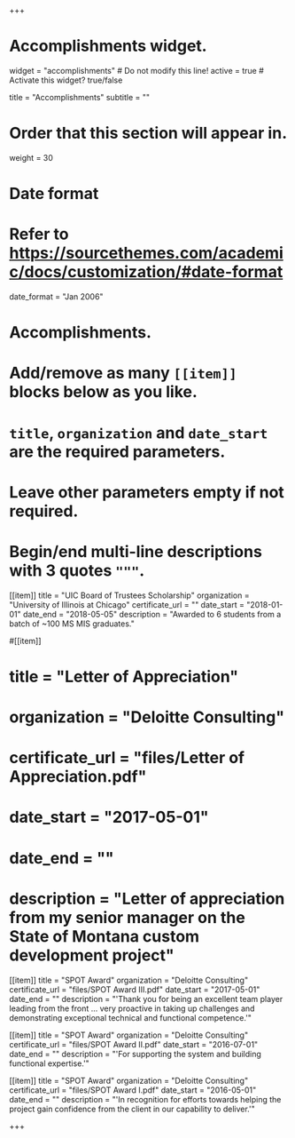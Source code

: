 +++
# Accomplishments widget.
widget = "accomplishments"  # Do not modify this line!
active = true  # Activate this widget? true/false

title = "Accomplish&shy;ments"
subtitle = ""

# Order that this section will appear in.
weight = 30

# Date format
#   Refer to https://sourcethemes.com/academic/docs/customization/#date-format
date_format = "Jan 2006"

# Accomplishments.
#   Add/remove as many `[[item]]` blocks below as you like.
#   `title`, `organization` and `date_start` are the required parameters.
#   Leave other parameters empty if not required.
#   Begin/end multi-line descriptions with 3 quotes `"""`.

[[item]]
  title = "UIC Board of Trustees Scholarship"
  organization = "University of Illinois at Chicago"
  certificate_url = ""
  date_start = "2018-01-01"
  date_end = "2018-05-05"
  description = "Awarded to 6 students from a batch of ~100 MS MIS graduates."
  
#[[item]]
#  title = "Letter of Appreciation"
# organization = "Deloitte Consulting"
# certificate_url = "files/Letter of Appreciation.pdf"
# date_start = "2017-05-01"
# date_end = ""
# description = "Letter of appreciation from my senior manager on the State of Montana custom development project"
  
  [[item]]
  title = "SPOT Award"
  organization = "Deloitte Consulting"
  certificate_url = "files/SPOT Award III.pdf"
  date_start = "2017-05-01"
  date_end = ""
  description = "'Thank you for being an excellent team player leading from the front ... very proactive in taking up challenges and demonstrating exceptional technical and functional competence.'"

  [[item]]
  title = "SPOT Award"
  organization = "Deloitte Consulting"
  certificate_url = "files/SPOT Award II.pdf"
  date_start = "2016-07-01"
  date_end = ""
  description = "'For supporting the system and building functional expertise.'"
  
  [[item]]
  title = "SPOT Award"
  organization = "Deloitte Consulting"
  certificate_url = "files/SPOT Award I.pdf"
  date_start = "2016-05-01"
  date_end = ""
  description = "'In recognition for efforts towards helping the project gain confidence from the client in our capability to deliver.'"
  
+++

